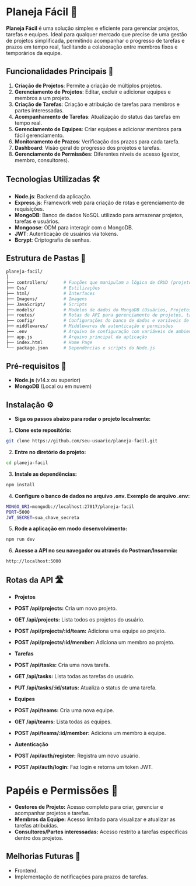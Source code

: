# Planeja Fácil 🚀

**Planeja Fácil** é uma solução simples e eficiente para gerenciar projetos, tarefas e equipes. Ideal para qualquer mercado que precise de uma gestão de projetos simplificada, permitindo acompanhar o progresso de tarefas e prazos em tempo real, facilitando a colaboração entre membros fixos e temporários da equipe.

## Funcionalidades Principais 🔧

1. **Criação de Projetos**: Permite a criação de múltiplos projetos.
2. **Gerenciamento de Projetos**: Editar, excluir e adicionar equipes e membros a um projeto.
3. **Criação de Tarefas**: Criação e atribuição de tarefas para membros e partes interessadas.
4. **Acompanhamento de Tarefas**: Atualização do status das tarefas em tempo real.
5. **Gerenciamento de Equipes**: Criar equipes e adicionar membros para fácil gerenciamento.
6. **Monitoramento de Prazos**: Verificação dos prazos para cada tarefa.
7. **Dashboard**: Visão geral do progresso dos projetos e tarefas.
8. **Gerenciamento de Permissões**: Diferentes níveis de acesso (gestor, membro, consultores).

## Tecnologias Utilizadas 🛠️

- **Node.js**: Backend da aplicação.
- **Express.js**: Framework web para criação de rotas e gerenciamento de requisições.
- **MongoDB**: Banco de dados NoSQL utilizado para armazenar projetos, tarefas e usuários.
- **Mongoose**: ODM para interagir com o MongoDB.
- **JWT**: Autenticação de usuários via tokens.
- **Bcrypt**: Criptografia de senhas.

## Estrutura de Pastas 📂

```bash
planeja-facil/
│
├── controllers/      # Funções que manipulam a lógica de CRUD (projetos, tarefas, etc.)
├── Css/              # Estilizações
├── html/             # Interfaces
├── Imagens/          # Imagens
├── JavaScript/       # Scripts
├── models/           # Modelos de dados do MongoDB (Usuários, Projetos, Tarefas, Equipes)
├── routes/           # Rotas de API para gerenciamento de projetos, tarefas, usuários e equipes
├── config/           # Configurações do banco de dados e variáveis de ambiente
├── middlewares/      # Middlewares de autenticação e permissões
├── .env              # Arquivo de configuração com variáveis de ambiente
├── app.js            # Arquivo principal da aplicação
├── index.html        # Home Page
└── package.json      # Dependências e scripts do Node.js
```

## Pré-requisitos 📝
- **Node.js** (v14.x ou superior)
- **MongoDB** (Local ou em nuvem)

## Instalação ⚙️
- **Siga os passos abaixo para rodar o projeto localmente:**

1. **Clone este repositório:**

````bash
git clone https://github.com/seu-usuario/planeja-facil.git
````
2. **Entre no diretório do projeto:**
````bash
cd planeja-facil
````
3. **Instale as dependências:**
````bash
npm install
````
4. **Configure o banco de dados no arquivo .env. Exemplo de arquivo .env:**
````bash
MONGO_URI=mongodb://localhost:27017/planeja-facil
PORT=5000
JWT_SECRET=sua_chave_secreta
````
5. **Rode a aplicação em modo desenvolvimento:**

````bash
npm run dev
````
6. **Acesse a API no seu navegador ou através do Postman/Insomnia:**

````arduino
http://localhost:5000
````
## Rotas da API 🛣️
- **Projetos**

- **POST /api/projects:** Cria um novo projeto.
- **GET /api/projects:** Lista todos os projetos do usuário.
- **POST /api/projects/:id/team:** Adiciona uma equipe ao projeto.
- **POST /api/projects/:id/member:** Adiciona um membro ao projeto.

- **Tarefas**

- **POST /api/tasks:** Cria uma nova tarefa.
- **GET /api/tasks:** Lista todas as tarefas do usuário.
- **PUT /api/tasks/:id/status:** Atualiza o status de uma tarefa.

- **Equipes**

- **POST /api/teams:** Cria uma nova equipe.
- **GET /api/teams:** Lista todas as equipes.
- **POST /api/teams/:id/member:** Adiciona um membro à equipe.

- **Autenticação**

- **POST /api/auth/register:** Registra um novo usuário.
- **POST /api/auth/login:** Faz login e retorna um token JWT.

# Papéis e Permissões 🔐
* **Gestores de Projeto:** Acesso completo para criar, gerenciar e acompanhar projetos e tarefas.
* **Membros da Equipe:** Acesso limitado para visualizar e atualizar as tarefas atribuídas.
* **Consultores/Partes interessadas:** Acesso restrito a tarefas específicas dentro dos projetos.

## Melhorias Futuras 🚀
* Frontend.
* Implementação de notificações para prazos de tarefas.